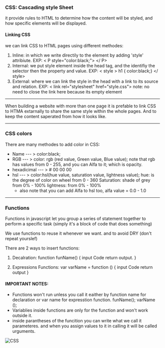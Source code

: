 ### CSS: Cascading style Sheet
it provide rules to HTML to determine how the content will be styled, and how specific elements will be displayed.

#### Linking CSS

we can link CSS to HTML pages using different methodes:
1. Inline: in which we write directily to the element by adding 'style' attribiute.
     EXP: < P style="color:black;"> </ P>
2. Internal: we put style element inside the head tag, and the identifiy the selector then the property and value.
     EXP: < style > h1 { color:black;} </ style>
3. External: where we can link the style in the head with a link to its source and relation.
     EXP: < link rel="stylesheet" href="style.css">  note: no need to close the link here because its empty element

-------------------------------------------------------------------------------------

When building a website with more than one page it is prefable to link CSS to HTMA extarnally to share the same style within the whole pages. And to keep the content saperated from how it looks like.

--------------------------------------------------------------------------------------

### CSS colors 

There are many methodes to add color in CSS: 
- Name --- > color:black; 
- RGB  --- > color: rgb (red value, Green value, Blue value);  note that rgb has values from 0 - 255, and you can Alfa to it; which is opacity.
- hexadicimal --- > # 00 00 00 
- hsl --- > color:hsl(hue value, saturation value, lightness value);
   hue: is the degree of color on wheel from 0 - 360 
   Saturation: shade of grey from 0% - 100%
   lightness: from 0% - 100% 
    - also note that you can add Alfa to hsl too, alfa value = 0.0 - 1.0 
------------------------------------------------------------------------------------------

### Functions

Functions in javascript let you group a series of statement together to perform a specific task (simply it's a block of code that does something)

We use functions to reuse it whenever we want. and to avoid DRY (don't repeat yourslef)

There are 2 ways to insert functions: 
1. Decalration: 
      function   funName() { 
          input
          Code
          return output.
      }

2. Expressions Functions: 
    var  varName = function () {
        input
        Code
        return output
    }

#### IMPORTANT NOTES: 
 - Functions won't run unless you call it eaither by function name for declaration or var name for expresstion function.
   funName();
   varName ();
- Variablies inside functions are only for the function and won't work outside it.
- inside parantheses of the funcition you can write what we call it parameteres. and when you assign values to it in calling it will be called urguments.


![CSS](https://colorlib.com/wp/wp-content/uploads/sites/2/creative-css3-tutorials.jpg)